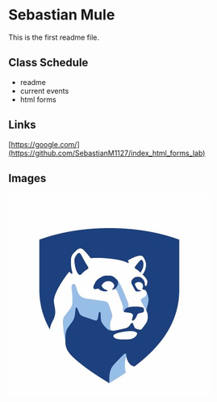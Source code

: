 # Sebastian Mule

This is the first readme file.

## Class Schedule
* readme
* current events
* html forms

## Links
[https://google.com/](https://github.com/SebastianM1127/index_html_forms_lab)

## Images
![Picture](bTF2V7Tn_400x400.jpg)
